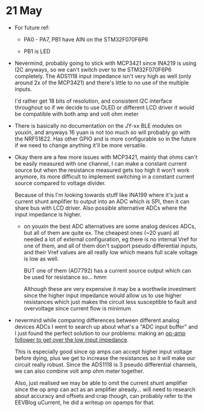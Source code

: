 # 21 May

- For future ref:

  - PA0 - PA7, PB1 have AIN on the STM32F070F6P6

  - PB1 is LED

- Nevermind, probably going to stick with MCP3421 since INA219 is using I2C
  anyways, so we can't switch over to the STM32F070F6P6 completely. The ADS1118
  input impedance isn't very high as well (only around 2x of the MCP3421) and
  there's little to no use of the multiple inputs.

  I'd rather get 18 bits of resolution, and consistent I2C interface throughout
  so if we decide to use OLED or different LCD driver it would be compatible
  with both amp and volt ohm meter

- There is basically no documentation on the JY-xx BLE modules on youxin, and
  anyways 16 yuan is not too much so will probably go with the NRF51822. Has
  other GPIO and is more configurable so in the future if we need to change
  anything it'll be more versatile.

- Okay there are a few more issues with MCP3421, mainly that ohms can't be
  easily measured with one channel, I can make a constant current source but
  when the resistance measured gets too high it won't work anymore, its more
  difficult to implement switching in a constant current source compared to
  voltage divider.

  Because of this I'm looking towards stuff like INA199 where it's just a
  current shunt amplifier to output into an ADC which is SPI, then it can share
  bus with LCD driver. Also possible alternative ADCs where the input impedance
  is higher.

  - on youxin the best ADC alternatives are some analog devices ADCs, but all of
    them are quite ex. The cheapest ones (~20 yuan) all needed a lot of external
    configuration, eg there is no internal Vref for one of them, and all of them
    don't support pseudo differential inputs, and their Vref values are all
    really low which means full scale voltage is low as well.

    BUT one of them (AD7792) has a current source output which can be used for
    resistance so... hmm

    Although these are very expensive it may be a worthwile investment since the
    higher input impedance would allow us to use higher resistances which just
    makes the circuit less susceptible to fault and overvoltage since current
    flow is minimum

- nevermind while comparing differences between different analog devices ADCs I
  went to search up about what's a "ADC input buffer" and I just found the
  perfect solution to our problems: making an
  [op-amp follower to get over the low input impedance](https://www.eecs.tufts.edu/~dsculley/tutorial/opamps/opamps5.html).

  This is especially good since op amps can accept higher input voltage before
  dying, plus we get to increase the resistances so it will make our circuit
  really robust. Since the ADS1118 is 3 pseudo differential channels, we can
  also combine volt amp ohm meter together.

  Also, just realised we may be able to omit the current shunt amplifier since
  the op amp can act as an amplifier already... will need to research about
  accuracy and offsets and crap though, can probably refer to the EEVBlog
  uCurrent, he did a writeup on opamps for that.
